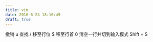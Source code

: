 ```yaml
---
title: vim
date: 2016-6-24 18:16:49
draft: true
---
```


撤销 u
查找 /
移至行位 $
移至行首 0
清空一行并切到输入模式 Shift + S